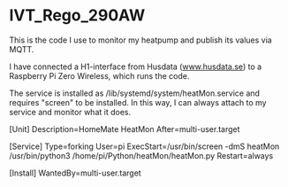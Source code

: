 # IVT_Rego_290AW
This is the code I use to monitor my heatpump and publish its values via MQTT.

I have connected a H1-interface from Husdata (www.husdata.se) to a Raspberry Pi Zero Wireless, which runs the code.

The service is installed as /lib/systemd/system/heatMon.service and requires "screen" to be installed. In this way, I can always attach to my service and monitor what it does.

[Unit]
Description=HomeMate HeatMon
After=multi-user.target

[Service]
Type=forking
User=pi
ExecStart=/usr/bin/screen -dmS heatMon /usr/bin/python3 /home/pi/Python/heatMon/heatMon.py
Restart=always

[Install]
WantedBy=multi-user.target
